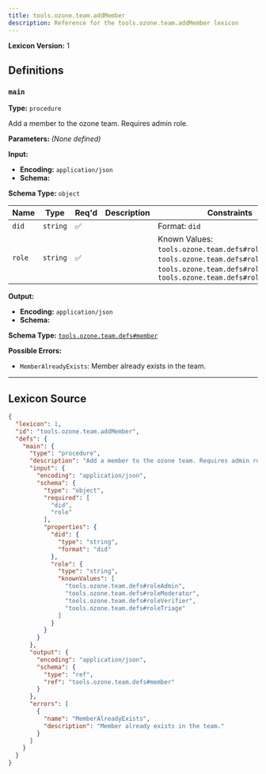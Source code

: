 ```yaml
---
title: tools.ozone.team.addMember
description: Reference for the tools.ozone.team.addMember lexicon
---
```

**Lexicon Version:** 1

## Definitions

<a name="main"></a>
### `main`

**Type:** `procedure`

Add a member to the ozone team. Requires admin role.

**Parameters:** _(None defined)_

**Input:**

- **Encoding:** `application/json`
- **Schema:**

**Schema Type:** `object`

| Name | Type | Req'd  | Description | Constraints |
|------|------|----------|-------------|-------------|
| `did` | `string` | ✅  |  | Format: `did` |
| `role` | `string` | ✅  |  | Known Values: `tools.ozone.team.defs#roleAdmin`, `tools.ozone.team.defs#roleModerator`, `tools.ozone.team.defs#roleVerifier`, `tools.ozone.team.defs#roleTriage` |
**Output:**

- **Encoding:** `application/json`
- **Schema:**

**Schema Type:** [`tools.ozone.team.defs#member`](/lexicons/tools/ozone/team/defs#member)


**Possible Errors:**

- `MemberAlreadyExists`: Member already exists in the team.

---

## Lexicon Source
```json
{
  "lexicon": 1,
  "id": "tools.ozone.team.addMember",
  "defs": {
    "main": {
      "type": "procedure",
      "description": "Add a member to the ozone team. Requires admin role.",
      "input": {
        "encoding": "application/json",
        "schema": {
          "type": "object",
          "required": [
            "did",
            "role"
          ],
          "properties": {
            "did": {
              "type": "string",
              "format": "did"
            },
            "role": {
              "type": "string",
              "knownValues": [
                "tools.ozone.team.defs#roleAdmin",
                "tools.ozone.team.defs#roleModerator",
                "tools.ozone.team.defs#roleVerifier",
                "tools.ozone.team.defs#roleTriage"
              ]
            }
          }
        }
      },
      "output": {
        "encoding": "application/json",
        "schema": {
          "type": "ref",
          "ref": "tools.ozone.team.defs#member"
        }
      },
      "errors": [
        {
          "name": "MemberAlreadyExists",
          "description": "Member already exists in the team."
        }
      ]
    }
  }
}
```
